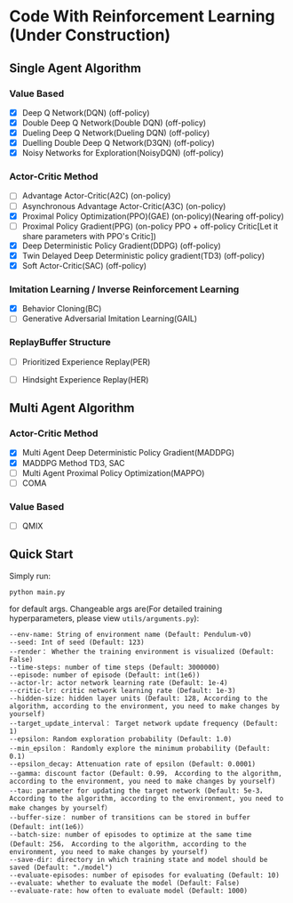 # Code With Reinforcement Learning (Under Construction)

## Single Agent Algorithm

### Value Based

- [x] Deep Q Network(DQN) (off-policy)
- [x] Double Deep Q Network(Double DQN) (off-policy)
- [x] Dueling Deep Q Network(Dueling DQN) (off-policy)
- [x] Duelling Double Deep Q Network(D3QN) (off-policy)
- [x] Noisy Networks for Exploration(NoisyDQN) (off-policy)

### Actor-Critic Method

- [ ] Advantage Actor-Critic(A2C) (on-policy)
- [ ] Asynchronous Advantage Actor-Critic(A3C) (on-policy)
- [x] Proximal Policy Optimization(PPO)(GAE) (on-policy)(Nearing off-policy)
- [ ] Proximal Policy Gradient(PPG) (on-policy PPO + off-policy Critic[Let it share parameters with PPO's Critic])
- [x] Deep Deterministic Policy Gradient(DDPG) (off-policy)
- [x] Twin Delayed Deep Deterministic policy gradient(TD3) (off-policy)
- [x] Soft Actor-Critic(SAC) (off-policy)

### Imitation Learning / Inverse Reinforcement Learning

- [x] Behavior Cloning(BC)
- [ ] Generative Adversarial Imitation Learning(GAIL)

### ReplayBuffer Structure

- [ ] Prioritized Experience Replay(PER)
- [ ] Hindsight Experience Replay(HER)


## Multi Agent Algorithm

### Actor-Critic Method

- [x] Multi Agent Deep Deterministic Policy Gradient(MADDPG)
- [x] MADDPG Method TD3, SAC
- [ ] Multi Agent Proximal Policy Optimization(MAPPO)
- [ ] COMA

### Value Based

- [ ] QMIX


## Quick Start

Simply run:

`python main.py`

for default args. Changeable args are(For detailed training hyperparameters, please view `utils/arguments.py`):
```
--env-name: String of environment name (Default: Pendulum-v0)
--seed: Int of seed (Default: 123)
--render： Whether the training environment is visualized (Default: False)
--time-steps: number of time steps (Default: 3000000)
--episode: number of episode (Default: int(1e6))
--actor-lr: actor network learning rate (Default: 1e-4)
--critic-lr: critic network learning rate (Default: 1e-3)
--hidden-size: hidden layer units (Default: 128, According to the algorithm, according to the environment, you need to make changes by yourself)
--target_update_interval： Target network update frequency (Default: 1)
--epsilon: Random exploration probability (Default: 1.0)
--min_epsilon： Randomly explore the minimum probability (Default: 0.1)
--epsilon_decay: Attenuation rate of epsilon (Default: 0.0001)
--gamma: discount factor (Default: 0.99， According to the algorithm, according to the environment, you need to make changes by yourself)
--tau: parameter for updating the target network (Default: 5e-3， According to the algorithm, according to the environment, you need to make changes by yourself）
--buffer-size： number of transitions can be stored in buffer (Default: int(1e6)）
--batch-size: number of episodes to optimize at the same time (Default: 256， According to the algorithm, according to the environment, you need to make changes by yourself)
--save-dir: directory in which training state and model should be saved (Default: "./model")
--evaluate-episodes: number of episodes for evaluating (Default: 10)
--evaluate: whether to evaluate the model (Default: False)
--evaluate-rate: how often to evaluate model (Default: 1000)
```